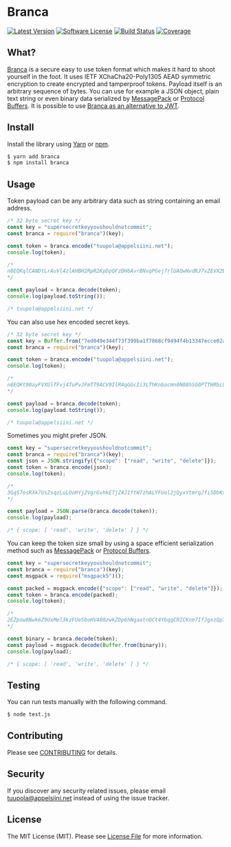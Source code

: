 #  Branca

[![Latest Version](https://img.shields.io/npm/v/branca.svg?style=flat-square)](https://www.npmjs.com/package/branca)
[![Software License](https://img.shields.io/badge/license-MIT-brightgreen.svg?style=flat-square)](LICENSE.md)
[![Build Status](https://img.shields.io/travis/tuupola/branca-js/master.svg?style=flat-square)](https://travis-ci.org/tuupola/branca-js)
[![Coverage](https://img.shields.io/codecov/c/github/tuupola/branca-js.svg?style=flat-square)](https://codecov.io/github/tuupola/branca-js)

## What?

[Branca](https://github.com/tuupola/branca-spec) is a secure easy to use token format which makes it hard to shoot yourself in the foot. It uses IETF XChaCha20-Poly1305 AEAD symmetric encryption to create encrypted and tamperproof tokens. Payload itself is an arbitrary sequence of bytes. You can use for example a JSON object, plain text string or even binary data serialized by [MessagePack](http://msgpack.org/) or [Protocol Buffers](https://developers.google.com/protocol-buffers/). It is possible to use [Branca as an alternative to JWT](https://appelsiini.net/2017/branca-alternative-to-jwt/).

## Install

Install the library using [Yarn](https://yarnpkg.com/en/) or [npm](https://www.npmjs.com/).

``` bash
$ yarn add branca
$ npm install branca
```

## Usage

Token payload can be any arbitrary data such as string containing an email
address.

```javascript
/* 32 byte secret key */
const key = "supersecretkeyyoushouldnotcommit";
const branca = require("branca")(key);

const token = branca.encode("tuupola@appelsiini.net");
console.log(token);

/*
n8EQKqlCANDtLrAuVl4zlAHBH2RpR2KpDpQFzDH6AvrBNvqPGej7rlUAQwNvdKJ7vZEVX2EXN54zTn1JN8HtwxDqiA
*/

const payload = branca.decode(token);
console.log(payload.toString());

/* tuupola@appelsiini.net */

```

You can also use hex encoded secret keys.

```javascript
/* 32 byte secret key */
const key = Buffer.from("7ed049e344f73f399ba1f7868cf9494f4b13347ecce02a8e463feb32507b73a5", "hex");
const branca = require("branca")(key);

const token = branca.encode("tuupola@appelsiini.net");
console.log(token);

/*
n8EQKt90ayFVXUlTFvj4ToPvJFmTT9ACV9IlR4qGGcIi3LThKnbacHn0N08hSG0PTTHRbLQTzc3vlvyqRZ5Te80G8w
*/

const payload = branca.decode(token);
console.log(payload.toString());

/* tuupola@appelsiini.net */

```


Sometimes you might prefer JSON.

```javascript
const key = "supersecretkeyyoushouldnotcommit";
const branca = require("branca")(key);
const json = JSON.stringify({"scope": ["read", "write", "delete"]});
const token = branca.encode(json);
console.log(token);

/*
3Gq57osRXk7UsZsqzLuLOoHYj2VgrGvhkETjZ4J1ftW7zhALYFUol2jDyxYtmrqJfi5DbKx7BqIptfeaoN2yadmJxSIx
*/

const payload = JSON.parse(branca.decode(token));
console.log(payload);

/* { scope: [ 'read', 'write', 'delete' ] } */
```

You can keep the token size small by using a space efficient serialization method such as [MessagePack](http://msgpack.org/) or [Protocol Buffers](https://developers.google.com/protocol-buffers/).

```javascript
const key = "supersecretkeyyoushouldnotcommit";
const branca = require("branca")(key);
const msgpack = require("msgpack5")();

const packed = msgpack.encode({"scope": ["read", "write", "delete"]});
const token = branca.encode(packed);
console.log(token);

/*
2EZpow8Nwk6Z9UxMel3kzFUe5boHV480zwkZDp6hNgaatnOCt4YbqgCRICKnm7IfJgxzQpT9eYdrTzyb
*/

const binary = branca.decode(token);
const payload = msgpack.decode(Buffer.from(binary));
console.log(payload);

/* { scope: [ 'read', 'write', 'delete' ] } */
```

## Testing

You can run tests manually with the following command.

``` bash
$ node test.js
```

## Contributing

Please see [CONTRIBUTING](CONTRIBUTING.md) for details.

## Security

If you discover any security related issues, please email tuupola@appelsiini.net instead of using the issue tracker.

## License

The MIT License (MIT). Please see [License File](LICENSE.md) for more information.
